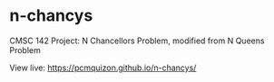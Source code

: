 # n-chancys
CMSC 142 Project: N Chancellors Problem, modified from N Queens Problem

View live: https://pcmquizon.github.io/n-chancys/

